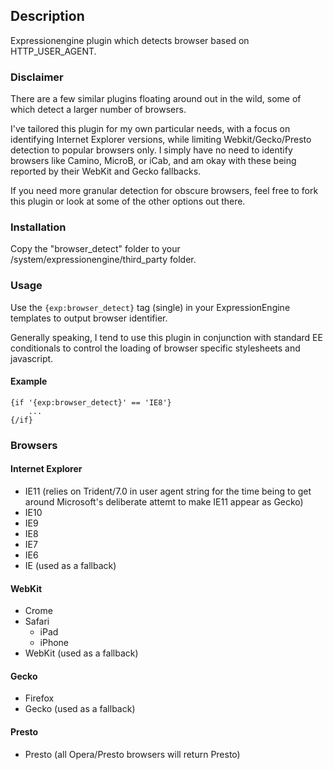 
## Description

Expressionengine plugin which detects browser based on HTTP_USER_AGENT.

### Disclaimer

There are a few similar plugins floating around out in the wild, some of which detect a larger number of browsers.

I've tailored this plugin for my own particular needs, with a focus on identifying Internet Explorer versions, while limiting Webkit/Gecko/Presto detection to popular browsers only. I simply have no need to identify browsers like Camino, MicroB, or iCab, and am okay with these being reported by their WebKit and Gecko fallbacks.

If you need more granular detection for obscure browsers, feel free to fork this plugin or look at some of the other options out there.

### Installation

Copy the "browser_detect" folder to your /system/expressionengine/third_party folder.

### Usage

Use the `{exp:browser_detect}` tag (single) in your ExpressionEngine templates to output browser identifier.

Generally speaking, I tend to use this plugin in conjunction with standard EE conditionals to control the loading of browser specific stylesheets and javascript.

#### Example

```
{if '{exp:browser_detect}' == 'IE8'}
	...
{/if}
```

### Browsers

#### Internet Explorer
* IE11 (relies on Trident/7.0 in user agent string for the time being to get around Microsoft's deliberate attemt to make IE11 appear as Gecko)
* IE10
* IE9
* IE8
* IE7
* IE6
* IE (used as a fallback)

#### WebKit
* Crome
* Safari
	* iPad
	* iPhone
* WebKit (used as a fallback)

#### Gecko
* Firefox
* Gecko (used as a fallback)

#### Presto
* Presto (all Opera/Presto browsers will return Presto)
